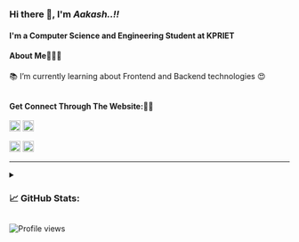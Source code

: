 ### Hi there 👋, I'm *Aakash..!!*
#### I'm a Computer Science and Engineering Student at **KPRIET**



<h4>About Me🙋🏻‍♀️</h4>
📚 I’m currently learning about Frontend and Backend technologies 😍<br>
<!--🎯 Future Goals: Learn more technologies - Learning to become a full-stack developer.<br>
⚡ Fun facts: Open and friendly.<br>-->

<br>

**Get Connect Through The Website:🤞👀**
<br>
<br>
[<img src='https://img.shields.io/badge/GitHub-100000?style=for-the-badge&logo=github&logoColor=white' alt='github' height='20'>](https://github.com/Aakash464) 
[<img src='https://img.shields.io/badge/LinkedIn-0077B5?style=for-the-badge&logo=linkedin&logoColor=white' height='20'>](https://www.linkedin.com/in/aakash-k-817218255/) 
<!-- [<img src='https://img.shields.io/badge/Instagram-E4405F?style=for-the-badge&logo=instagram&logoColor=white' height='20'>](https://www.instagram.com/its
/)  -->  
[<img src='https://img.shields.io/badge/-Hackerrank-2EC866?style=for-the-badge&logo=HackerRank&logoColor=white' height='20'>](https://www.hackerrank.com/21cs001_kpriet) 
[<img src='https://img.shields.io/badge/Gmail-D14836?style=for-the-badge&logo=gmail&logoColor=white' height='20'>](https://www.gmail.com/aakash56789567@gmail.com)  
<hr>

<details>
<summary> <h3> 📈 GitHub Stats: </h3> </summary>

 ![](https://github-readme-stats.vercel.app/api?username=Harini0303&theme=dark&hide_border=false&include_all_commits=true&count_private=false)<br/>
 
![](https://github-readme-streak-stats.herokuapp.com/?user=Harini0303&theme=dark&hide_border=false)<br/>

![](https://github-readme-stats.vercel.app/api/top-langs/?username=Harini0303&theme=dark&hide_border=false&include_all_commits=true&count_private=false&layout=compact)

</details>

<!-- Proudly created with GPRM ( https://gprm.itsvg.in ) -->

![Profile views](https://gpvc.arturio.dev/Aakash464)


